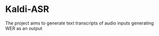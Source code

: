 # Kaldi-ASR
The project aims to generate text transcripts of audio inputs generating WER as an output
